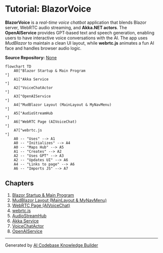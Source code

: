 # Tutorial: BlazorVoice

**BlazorVoice** is a *real-time voice chatbot* application that blends Blazor server, WebRTC audio streaming,
and **Akka.NET actors**. The **OpenAIService** provides GPT-based text and speech generation, enabling users
to have interactive voice conversations with the AI. The app uses *MudBlazor* to maintain a clean UI layout,
while **webrtc.js** animates a fun AI face and handles browser audio logic.


**Source Repository:** [None](None)

```mermaid
flowchart TD
    A0["Blazor Startup & Main Program
"]
    A1["Akka Service
"]
    A2["VoiceChatActor
"]
    A3["OpenAIService
"]
    A4["MudBlazor Layout (MainLayout & MyNavMenu)
"]
    A5["AudioStreamHub
"]
    A6["WebRTC Page (AIVoiceChat)
"]
    A7["webrtc.js
"]
    A0 -- "Uses" --> A1
    A0 -- "Initializes" --> A4
    A0 -- "Maps Hub" --> A5
    A1 -- "Creates" --> A2
    A2 -- "Uses GPT" --> A3
    A2 -- "Updates UI" --> A6
    A4 -- "Links to page" --> A6
    A6 -- "Imports JS" --> A7
```

## Chapters

1. [Blazor Startup & Main Program
](01_blazor_startup___main_program_.md)
2. [MudBlazor Layout (MainLayout & MyNavMenu)
](02_mudblazor_layout__mainlayout___mynavmenu__.md)
3. [WebRTC Page (AIVoiceChat)
](03_webrtc_page__aivoicechat__.md)
4. [webrtc.js
](04_webrtc_js_.md)
5. [AudioStreamHub
](05_audiostreamhub_.md)
6. [Akka Service
](06_akka_service_.md)
7. [VoiceChatActor
](07_voicechatactor_.md)
8. [OpenAIService
](08_openaiservice_.md)


---

Generated by [AI Codebase Knowledge Builder](https://github.com/The-Pocket/Tutorial-Codebase-Knowledge)